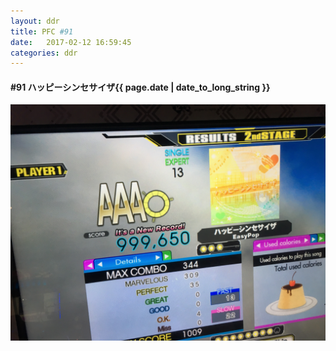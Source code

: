```yaml
---
layout: ddr
title: PFC #91
date:   2017-02-12 16:59:45
categories: ddr
---
```

#### **#91** ハッピーシンセサイザ<span class="pull-right">{{ page.date | date_to_long_string }}</span>
![](/images/pfc/91_ハッピーシンセサイザ.jpg)
